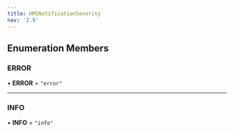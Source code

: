 ```yaml
---
title: HMSNotificationSeverity
nav: '2.9'
---
```


## Enumeration Members

### ERROR

• **ERROR** = `"error"`

---

### INFO

• **INFO** = `"info"`
